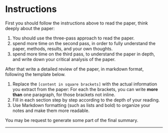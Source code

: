 <!-- INCLUDE: prompts/_role_scholar_reviewing.md -->

# Instructions

First you should follow the instructions above to read the paper, think deeply about the paper:
1. You should use the three-pass approach to read the paper.
2. spend more time on the second pass, in order to fully understand the paper, methods, results, and your own thoughts.
3. spend more time on the third pass, to understand the paper in depth, and write down your critical analysis of the paper.

After that write a detailed review of the paper, in markdown format, following the template below.
1. Replace the `[content in square brackets]` with the actual information you extract from the paper: For each the brackets, you can write **more than** one paragraph, for those brackets not inline.
2. Fill in each section step by step according to the depth of your reading.
3. Use Markdown formatting (such as lists and bold) to organize your notes and make them more readable.

You may be request to generate some part of the final summary.

<!-- INCLUDE: prompts/article_summary/how_to_read_paper.md -->

<!-- This is a Markdown paper summary template based on the "How to Read a Paper" three-pass reading method.
     Please fill in each section according to your understanding of the paper. -->

---

<!-- INCLUDE: prompts/article_summary/summary_full.md -->
